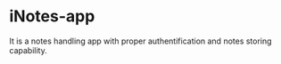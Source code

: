 # iNotes-app
 It is a notes handling app with proper authentification and notes storing capability.
